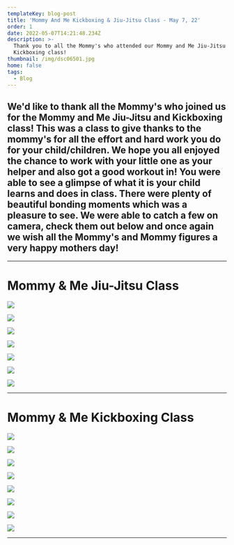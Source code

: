 ```yaml
---
templateKey: blog-post
title: 'Mommy And Me Kickboxing & Jiu-Jitsu Class - May 7, 22'
order: 1
date: 2022-05-07T14:21:48.234Z
description: >-
  Thank you to all the Mommy's who attended our Mommy and Me Jiu-Jitsu and
  Kickboxing class!
thumbnail: /img/dsc06501.jpg
home: false
tags:
  - Blog
---
```

## We'd like to thank all the Mommy's who joined us for the Mommy and Me Jiu-Jitsu and Kickboxing class! This was a class to give thanks to the mommy's for all the effort and hard work you do for your child/children. We hope you all enjoyed the chance to work with your little one as your helper and also got a good workout in! You were able to see a glimpse of what it is your child learns and does in class. There were plenty of beautiful bonding moments which was a pleasure to see. We were able to catch a few on camera, check them out below and once again we wish all the Mommy's and Mommy figures a very happy mothers day!

- - -

# Mommy & Me Jiu-Jitsu Class

![](/img/dsc06452.jpg)

![](/img/dsc06169.jpg)

![](/img/dsc06151.jpg)

![](/img/dsc06199.jpg)

![](/img/dsc06472.jpg)

![](/img/dsc06435.jpg)

![](/img/dsc06113.jpg)

- - -

# Mommy & Me Kickboxing Class 

![](/img/dsc05728.jpg)

![](/img/dsc05904.jpg)

![](/img/dsc05629.jpg)

![](/img/dsc05928.jpg)

![](/img/dsc05937.jpg)

![](/img/dsc05660.jpg)

![](/img/dsc05755.jpg)

![](/img/dsc05784.jpg)

- - - 
